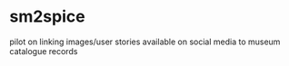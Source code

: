 # sm2spice
pilot on linking images/user stories available on social media to museum catalogue records 
